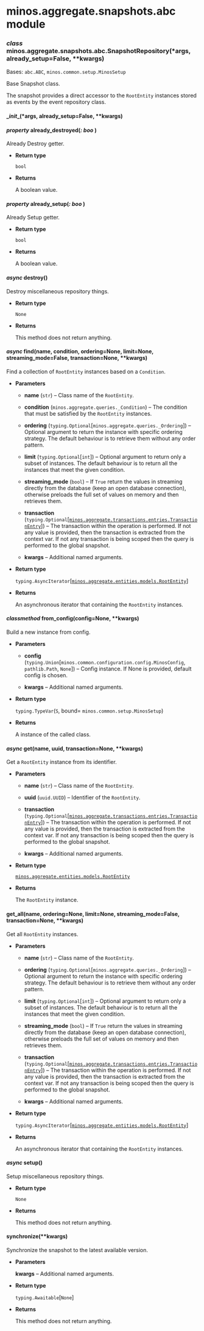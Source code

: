 # minos.aggregate.snapshots.abc module


### _class_ minos.aggregate.snapshots.abc.SnapshotRepository(\*args, already_setup=False, \*\*kwargs)
Bases: `abc.ABC`, `minos.common.setup.MinosSetup`

Base Snapshot class.

The snapshot provides a direct accessor to the `RootEntity` instances stored as events by the event repository
class.


#### \__init__(\*args, already_setup=False, \*\*kwargs)

#### _property_ already_destroyed(_: boo_ )
Already Destroy getter.


* **Return type**

    `bool`



* **Returns**

    A boolean value.



#### _property_ already_setup(_: boo_ )
Already Setup getter.


* **Return type**

    `bool`



* **Returns**

    A boolean value.



#### _async_ destroy()
Destroy miscellaneous repository things.


* **Return type**

    `None`



* **Returns**

    This method does not return anything.



#### _async_ find(name, condition, ordering=None, limit=None, streaming_mode=False, transaction=None, \*\*kwargs)
Find a collection of `RootEntity` instances based on a `Condition`.


* **Parameters**

    
    * **name** (`str`) – Class name of the `RootEntity`.


    * **condition** (`minos.aggregate.queries._Condition`) – The condition that must be satisfied by the `RootEntity` instances.


    * **ordering** (`typing.Optional`[`minos.aggregate.queries._Ordering`]) – Optional argument to return the instance with specific ordering strategy. The default behaviour
    is to retrieve them without any order pattern.


    * **limit** (`typing.Optional`[`int`]) – Optional argument to return only a subset of instances. The default behaviour is to return all the
    instances that meet the given condition.


    * **streaming_mode** (`bool`) – If `True` return the values in streaming directly from the database (keep an open
    database connection), otherwise preloads the full set of values on memory and then retrieves them.


    * **transaction** (`typing.Optional`[[`minos.aggregate.transactions.entries.TransactionEntry`](minos.aggregate.transactions.entries.md#minos.aggregate.transactions.entries.TransactionEntry)]) – The transaction within the operation is performed. If not any value is provided, then the
    transaction is extracted from the context var. If not any transaction is being scoped then the query is
    performed to the global snapshot.


    * **kwargs** – Additional named arguments.



* **Return type**

    `typing.AsyncIterator`[[`minos.aggregate.entities.models.RootEntity`](minos.aggregate.entities.models.md#minos.aggregate.entities.models.RootEntity)]



* **Returns**

    An asynchronous iterator that containing the `RootEntity` instances.



#### _classmethod_ from_config(config=None, \*\*kwargs)
Build a new instance from config.


* **Parameters**

    
    * **config** (`typing.Union`[`minos.common.configuration.config.MinosConfig`, `pathlib.Path`, `None`]) – Config instance. If None is provided, default config is chosen.


    * **kwargs** – Additional named arguments.



* **Return type**

    `typing.TypeVar`(`S`, bound= `minos.common.setup.MinosSetup`)



* **Returns**

    A instance of the called class.



#### _async_ get(name, uuid, transaction=None, \*\*kwargs)
Get a `RootEntity` instance from its identifier.


* **Parameters**

    
    * **name** (`str`) – Class name of the `RootEntity`.


    * **uuid** (`uuid.UUID`) – Identifier of the `RootEntity`.


    * **transaction** (`typing.Optional`[[`minos.aggregate.transactions.entries.TransactionEntry`](minos.aggregate.transactions.entries.md#minos.aggregate.transactions.entries.TransactionEntry)]) – The transaction within the operation is performed. If not any value is provided, then the
    transaction is extracted from the context var. If not any transaction is being scoped then the query is
    performed to the global snapshot.


    * **kwargs** – Additional named arguments.



* **Return type**

    [`minos.aggregate.entities.models.RootEntity`](minos.aggregate.entities.models.md#minos.aggregate.entities.models.RootEntity)



* **Returns**

    The `RootEntity` instance.



#### get_all(name, ordering=None, limit=None, streaming_mode=False, transaction=None, \*\*kwargs)
Get all `RootEntity` instances.


* **Parameters**

    
    * **name** (`str`) – Class name of the `RootEntity`.


    * **ordering** (`typing.Optional`[`minos.aggregate.queries._Ordering`]) – Optional argument to return the instance with specific ordering strategy. The default behaviour
    is to retrieve them without any order pattern.


    * **limit** (`typing.Optional`[`int`]) – Optional argument to return only a subset of instances. The default behaviour is to return all the
    instances that meet the given condition.


    * **streaming_mode** (`bool`) – If `True` return the values in streaming directly from the database (keep an open
    database connection), otherwise preloads the full set of values on memory and then retrieves them.


    * **transaction** (`typing.Optional`[[`minos.aggregate.transactions.entries.TransactionEntry`](minos.aggregate.transactions.entries.md#minos.aggregate.transactions.entries.TransactionEntry)]) – The transaction within the operation is performed. If not any value is provided, then the
    transaction is extracted from the context var. If not any transaction is being scoped then the query is
    performed to the global snapshot.


    * **kwargs** – Additional named arguments.



* **Return type**

    `typing.AsyncIterator`[[`minos.aggregate.entities.models.RootEntity`](minos.aggregate.entities.models.md#minos.aggregate.entities.models.RootEntity)]



* **Returns**

    An asynchronous iterator that containing the `RootEntity` instances.



#### _async_ setup()
Setup miscellaneous repository things.


* **Return type**

    `None`



* **Returns**

    This method does not return anything.



#### synchronize(\*\*kwargs)
Synchronize the snapshot to the latest available version.


* **Parameters**

    **kwargs** – Additional named arguments.



* **Return type**

    `typing.Awaitable`[`None`]



* **Returns**

    This method does not return anything.
